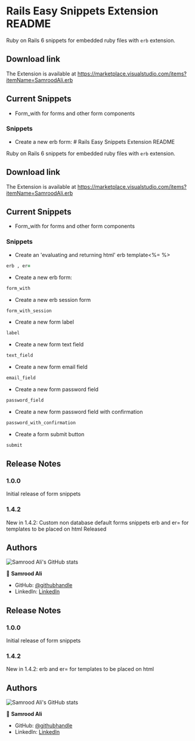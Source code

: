 # Rails Easy Snippets Extension README

Ruby on Rails 6 snippets for embedded ruby files with `erb` extension.

## Download link
The Extension is available at https://marketplace.visualstudio.com/items?itemName=SamroodAli.erb

## Current Snippets

* Form_with for forms and other form components

### Snippets
- Create a new erb form: # Rails Easy Snippets Extension README

Ruby on Rails 6 snippets for embedded ruby files with `erb` extension.

## Download link
The Extension is available at https://marketplace.visualstudio.com/items?itemName=SamroodAli.erb

## Current Snippets

* Form_with for forms and other form components

### Snippets

- Create an 'evaluating and returning html' erb template<%= %>
```ruby
erb , er=
```
- Create a new erb form: 
```ruby
form_with
```

- Create a new erb session form
```ruby
form_with_session
```

- Create a new form label

```ruby
label
```

- Create a new form text field
```ruby
text_field
```

- Create a new form email field
```ruby
email_field
```

- Create a new form password field
```ruby
password_field
```

- Create a new form password field with confirmation
```ruby
password_with_confirmation
```

- Create a form submit button
```ruby
submit
```

## Release Notes
### 1.0.0
Initial release of form snippets
### 1.4.2
New in 1.4.2:
Custom non database default forms snippets
erb and er= for templates to be placed on html
Released 

## Authors

![Samrood Ali's GitHub stats](https://github-readme-stats.vercel.app/api?username=SamroodAli&count_private=true&theme=dark&show_icons=true)

👤 **Samrood Ali**
- GitHub: [@githubhandle](https://github.com/SamroodAli)
- LinkedIn: [LinkedIn](https://www.linkedin.com/in/samrood-ali/)


## Release Notes
### 1.0.0
Initial release of form snippets
### 1.4.2
New in 1.4.2:
erb and er= for templates to be placed on html

## Authors

![Samrood Ali's GitHub stats](https://github-readme-stats.vercel.app/api?username=SamroodAli&count_private=true&theme=dark&show_icons=true)

👤 **Samrood Ali**
- GitHub: [@githubhandle](https://github.com/SamroodAli)
- LinkedIn: [LinkedIn](https://www.linkedin.com/in/samrood-ali/)


